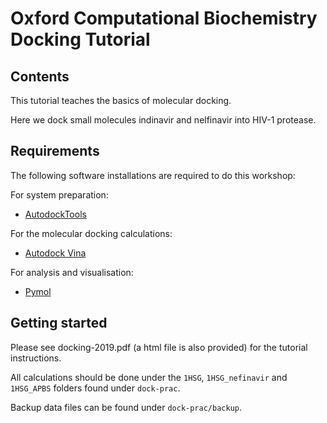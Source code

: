 # Oxford Computational Biochemistry Docking Tutorial

## Contents

This tutorial teaches the basics of molecular docking.

Here we dock small molecules indinavir and nelfinavir into HIV-1 protease.

## Requirements

The following software installations are required to do this workshop:

For system preparation:
- [AutodockTools](http://autodock.scripps.edu/resources/adt)

For the molecular docking calculations:
- [Autodock Vina](http://vina.scripps.edu/)

For analysis and visualisation:
- [Pymol](https://pymol.org/2/)

## Getting started

Please see docking-2019.pdf (a html file is also provided) for the tutorial instructions.

All calculations should be done under the `1HSG`, `1HSG_nefinavir` and `1HSG_APBS` folders found under `dock-prac`.

Backup data files can be found under `dock-prac/backup`.
